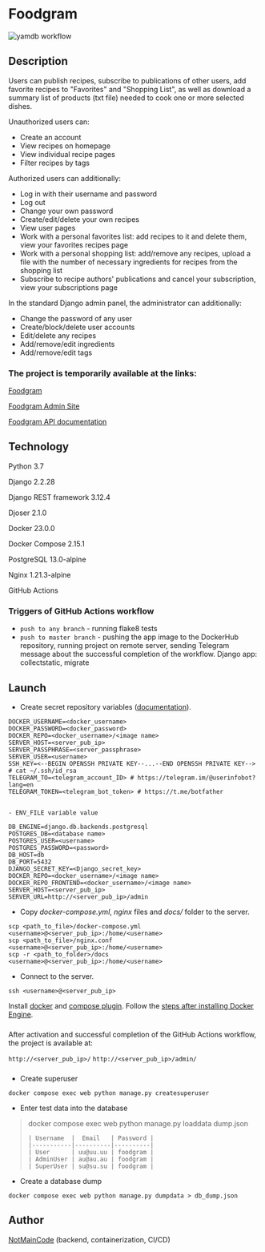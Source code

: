 # Foodgram

![yamdb workflow](https://github.com/NotMainCode/foodgram-project-react/actions/workflows/yamdb_workflow.yaml/badge.svg)

## Description

Users can publish recipes, subscribe to publications of other users, 
add favorite recipes to "Favorites" and "Shopping List", 
as well as download a summary list of products (txt file) needed to cook one or more selected dishes.


Unauthorized users can:

- Create an account
- View recipes on homepage
- View individual recipe pages
- Filter recipes by tags

Authorized users can additionally:

- Log in with their username and password
- Log out
- Change your own password
- Create/edit/delete your own recipes
- View user pages
- Work with a personal favorites list: add recipes to it and delete them, view your favorites recipes page
- Work with a personal shopping list: add/remove any recipes,
upload a file with the number of necessary ingredients for recipes from the shopping list
- Subscribe to recipe authors' publications and cancel your subscription, view your subscriptions page

In the standard Django admin panel, the administrator can additionally:

- Change the password of any user
- Create/block/delete user accounts
- Edit/delete any recipes
- Add/remove/edit ingredients
- Add/remove/edit tags

### The project is temporarily available at the links:

[Foodgram](http://158.160.17.67/recipes)

[Foodgram Admin Site](http://158.160.17.67/admin)

[Foodgram API documentation](http://158.160.17.67/api/docs/redoc.html)

## Technology

Python 3.7

Django 2.2.28

Django REST framework 3.12.4

Djoser 2.1.0

Docker 23.0.0

Docker Compose 2.15.1

PostgreSQL 13.0-alpine

Nginx 1.21.3-alpine

GitHub Actions

### Triggers of GitHub Actions workflow
- ```push to any branch``` - running flake8 tests
- ```push to master branch``` - pushing the app image to the DockerHub repository, 
running project on remote server, sending Telegram message about the successful completion of the workflow.
Django app: collectstatic, migrate

## Launch

- Create secret repository variables ([documentation](https://docs.github.com/en/actions/learn-github-actions/variables#creating-configuration-variables-for-an-environment)).
```
DOCKER_USERNAME=<docker_username>
DOCKER_PASSWORD=<docker_password>
DOCKER_REPO=<docker_username>/<image name>
SERVER_HOST=<server_pub_ip>
SERVER_PASSPHRASE=<server_passphrase>
SERVER_USER=<username>
SSH_KEY=<--BEGIN OPENSSH PRIVATE KEY--...--END OPENSSH PRIVATE KEY--> # cat ~/.ssh/id_rsa
TELEGRAM_TO=<telegram_account_ID> # https://telegram.im/@userinfobot?lang=en
TELEGRAM_TOKEN=<telegram_bot_token> # https://t.me/botfather


- ENV_FILE variable value

DB_ENGINE=django.db.backends.postgresql
POSTGRES_DB=<database name>
POSTGRES_USER=<username>
POSTGRES_PASSWORD=<password> 
DB_HOST=db
DB_PORT=5432
DJANGO_SECRET_KEY=<Django_secret_key>
DOCKER_REPO=<docker_username>/<image name>
DOCKER_REPO_FRONTEND=<docker_username>/<image name>
SERVER_HOST=<server_pub_ip>
SERVER_URL=http://<server_pub_ip>/admin
```


- Copy *docker-compose.yml*, *nginx* files and *docs/* folder to the server.
```shell
scp <path_to_file>/docker-compose.yml <username>@<server_pub_ip>:/home/<username>
scp <path_to_file>/nginx.conf <username>@<server_pub_ip>:/home/<username>
scp -r <path_to_folder>/docs <username>@<server_pub_ip>:/home/<username>
```

- Connect to the server.
```shell
ssh <username>@<server_pub_ip>
```

Install [docker](https://docs.docker.com/engine/install/ubuntu/)
and [compose plugin](https://docs.docker.com/compose/install/linux/#install-the-plugin-manually).
Follow the [steps after installing Docker Engine](https://docs.docker.com/engine/install/linux-postinstall/).
###

After activation and successful completion of the GitHub Actions workflow,
the project is available at:

```http://<server_pub_ip>/``` ```http://<server_pub_ip>/admin/```

###

- Create superuser
```shell
docker compose exec web python manage.py createsuperuser
```

- Enter test data into the database
>docker compose exec web python manage.py loaddata dump.json
>```
>| Username  |  Email   | Password |
>|-----------|----------|----------|
>| User      | uu@uu.uu | foodgram |
>| AdminUser | au@au.au | foodgram |
>| SuperUser | su@su.su | foodgram |
>```

- Create a database dump
```shell
docker compose exec web python manage.py dumpdata > db_dump.json
```

## Author

[NotMainCode](https://github.com/NotMainCode) (backend, containerization, CI/CD)